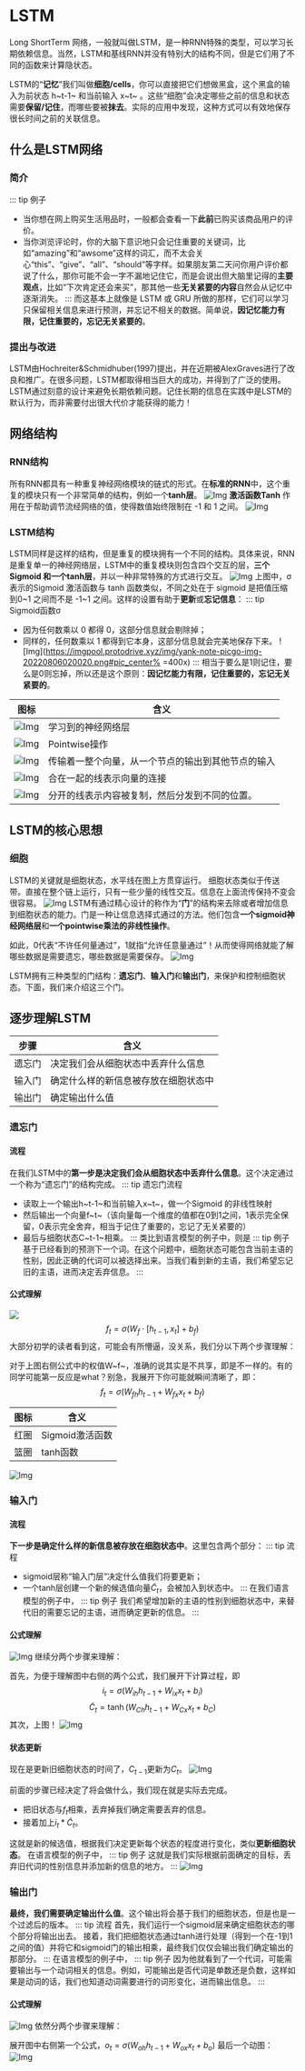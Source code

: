 
# LSTM
Long ShortTerm 网络，一般就叫做LSTM，是一种RNN特殊的类型，可以学习长期依赖信息。当然，LSTM和基线RNN并没有特别大的结构不同，但是它们用了不同的函数来计算隐状态。

LSTM的“**记忆**”我们叫做**细胞/cells**，你可以直接把它们想做黑盒，这个黑盒的输入为前状态 h~t-1~ 和当前输入 x~t~ 。这些“细胞”会决定哪些之前的信息和状态需要**保留/记住**，而哪些要被**抹去**。实际的应用中发现，这种方式可以有效地保存很长时间之前的关联信息。

## 什么是LSTM网络
### 简介
::: tip 例子
- 当你想在网上购买生活用品时，一般都会查看一下**此前**已购买该商品用户的评价。
- 当你浏览评论时，你的大脑下意识地只会记住重要的关键词，比如“amazing”和“awsome”这样的词汇，而不太会关心“this”、“give”、“all”、“should”等字样。如果朋友第二天问你用户评价都说了什么，那你可能不会一字不漏地记住它，而是会说出但大脑里记得的**主要观点**，比如“下次肯定还会来买”，那其他一些**无关紧要的内容**自然会从记忆中逐渐消失。
:::
而这基本上就像是 LSTM 或 GRU 所做的那样，它们可以学习只保留相关信息来进行预测，并忘记不相关的数据。简单说，**因记忆能力有限，记住重要的，忘记无关紧要的**。

### 提出与改进
LSTM由Hochreiter&Schmidhuber(1997)提出，并在近期被AlexGraves进行了改良和推广。在很多问题，LSTM都取得相当巨大的成功，并得到了广泛的使用。
LSTM通过刻意的设计来避免长期依赖问题。记住长期的信息在实践中是LSTM的默认行为，而非需要付出很大代价才能获得的能力！
## 网络结构
### RNN结构
所有RNN都具有一种重复神经网络模块的链式的形式。在**标准的RNN**中，这个重复的模块只有一个非常简单的结构，例如一个**tanh层**。
![Img](https://imgpool.protodrive.xyz/img/yank-note-picgo-img-20220806015204.png#pic_center%20=400x)
**激活函数Tanh** 作用在于帮助调节流经网络的值，使得数值始终限制在 -1 和 1 之间。
![Img](https://imgpool.protodrive.xyz/img/yank-note-picgo-img-20220806015220.png#pic_center%20=400x)
### LSTM结构
LSTM同样是这样的结构，但是重复的模块拥有一个不同的结构。具体来说，RNN是重复单一的神经网络层，LSTM中的重复模块则包含四个交互的层，**三个Sigmoid 和一个tanh层**，并以一种非常特殊的方式进行交互。
![Img](https://imgpool.protodrive.xyz/img/yank-note-picgo-img-20220806015313.png#pic_center%20=600x)
上图中，σ表示的Sigmoid 激活函数与 tanh 函数类似，不同之处在于 sigmoid 是把值压缩到0~1 之间而不是 -1~1 之间。这样的设置有助于**更新**或**忘记信息**：
::: tip Sigmoid函数σ
- 因为任何数乘以 0 都得 0，这部分信息就会剔除掉；
- 同样的，任何数乘以 1 都得到它本身，这部分信息就会完美地保存下来。
![Img](https://imgpool.protodrive.xyz/img/yank-note-picgo-img-20220806020020.png#pic_center% =400x)
:::
相当于要么是1则记住，要么是0则忘掉，所以还是这个原则：**因记忆能力有限，记住重要的，忘记无关紧要的**。


| 图标 | 含义 |
| -- | -- |
| ![Img](https://imgpool.protodrive.xyz/img/yank-note-picgo-img-20220806020342.png#pic_center%20=100x)|学习到的神经网络层|
|![Img](https://imgpool.protodrive.xyz/img/yank-note-picgo-img-20220806020428.png#pic_center%20=100x)|Pointwise操作|
|![Img](https://imgpool.protodrive.xyz/img/yank-note-picgo-img-20220806020505.png#pic_center%20=100x)|传输着一整个向量，从一个节点的输出到其他节点的输入|
|![Img](https://imgpool.protodrive.xyz/img/yank-note-picgo-img-20220806020622.png#pic_center%20=100x)|合在一起的线表示向量的连接|
|![Img](https://imgpool.protodrive.xyz/img/yank-note-picgo-img-20220806020639.png#pic_center%20=100x)|分开的线表示内容被复制，然后分发到不同的位置。|

## LSTM的核心思想
### 细胞
LSTM的关键就是细胞状态，水平线在图上方贯穿运行。
细胞状态类似于传送带。直接在整个链上运行，只有一些少量的线性交互。信息在上面流传保持不变会很容易。
![Img](https://imgpool.protodrive.xyz/img/yank-note-picgo-img-20220806021413.png#pic_center%20=800x)
LSTM有通过精心设计的称作为“**门**”的结构来去除或者增加信息到细胞状态的能力。门是一种让信息选择式通过的方法。他们包含**一个sigmoid神经网络层**和**一个pointwise乘法的非线性操作**。

如此，0代表“不许任何量通过”，1就指“允许任意量通过”！从而使得网络就能了解哪些数据是需要遗忘，哪些数据是需要保存。
![Img](https://imgpool.protodrive.xyz/img/yank-note-picgo-img-20220806021550.png#pic_center%20=100x)

LSTM拥有三种类型的门结构：**遗忘门**、**输入门**和**输出门**，来保护和控制细胞状态。下面，我们来介绍这三个门。

## 逐步理解LSTM

| 步骤 | 含义 |
| -- | -- |
|遗忘门|决定我们会从细胞状态中丢弃什么信息|
|输入门|确定什么样的新信息被存放在细胞状态中|
|输出门|确定输出什么值|

### 遗忘门
#### 流程
在我们LSTM中的**第一步是决定我们会从细胞状态中丢弃什么信息**。这个决定通过一个称为“遗忘门”的结构完成。
::: tip 遗忘门流程
- 读取上一个输出h~t-1~和当前输入x~t~，做一个Sigmoid 的非线性映射
- 然后输出一个向量f~t~（该向量每一个维度的值都在0到1之间，1表示完全保留，0表示完全舍弃，相当于记住了重要的，忘记了无关紧要的）
- 最后与细胞状态C~t-1~相乘。
:::
类比到语言模型的例子中，则是
::: tip 例子
基于已经看到的预测下一个词。在这个问题中，细胞状态可能包含当前主语的性别，因此正确的代词可以被选择出来。当我们看到新的主语，我们希望忘记旧的主语，进而决定丢弃信息。
:::
#### 公式理解

![](https://imgpool.protodrive.xyz/img/yank-note-picgo-img-20220806023932.png#pic_center%20=400x)
$$ f_{t}=\sigma\left(W_{f} \cdot\left[h_{t-1}, x_{t}\right]+b_{f}\right) $$
大部分初学的读者看到这，可能会有所懵逼，没关系，我们分以下两个步骤理解：


对于上图右侧公式中的权值W~f~，准确的说其实是不共享，即是不一样的。有的同学可能第一反应是what？别急，我展开下你可能就瞬间清晰了，即：
$$ f_{t}=\sigma\left(W_{f h} h_{t-1}+W_{f x} x_{t}+b_{f}\right) $$

| 图标 | 含义 |
| -- | -- |
|红圈|Sigmoid激活函数|
|篮圈|tanh函数|
![Img](https://imgpool.protodrive.xyz/img/yank-note-picgo-img-20220806023013.png#pic_center%20=700x)

### 输入门
#### 流程
**下一步是确定什么样的新信息被存放在细胞状态中**。这里包含两个部分：
::: tip 流程
- sigmoid层称“输入门层”决定什么值我们将要更新；
- 一个tanh层创建一个新的候选值向量$\tilde{C}_{t}$，会被加入到状态中。
:::
在我们语言模型的例子中，
::: tip 例子
我们希望增加新的主语的性别到细胞状态中，来替代旧的需要忘记的主语，进而确定更新的信息。
:::
#### 公式理解
![Img](https://imgpool.protodrive.xyz/img/yank-note-picgo-img-20220806025952.png#pic_center%20=400x)
继续分两个步骤来理解：

首先，为便于理解图中右侧的两个公式，我们展开下计算过程，即
$$ i_{t}=\sigma\left(W_{i h} h_{t-1}+W_{i x} x_{t}+b_{i}\right) $$
$$ \tilde{C}_{t}=\tanh \left(W_{C h} h_{t-1}+W_{C x} x_{t}+b_{C}\right) $$
其次，上图！
![Img](https://imgpool.protodrive.xyz/img/yank-note-picgo-img-20220806030428.png#pic_center%20=400x)

#### 状态更新
现在是更新旧细胞状态的时间了，${C}_{t-1}$更新为${C}_{t}$。
![Img](https://imgpool.protodrive.xyz/img/yank-note-picgo-img-20220806030708.png#pic_center%20=400x)

前面的步骤已经决定了将会做什么，我们现在就是实际去完成。
- 把旧状态与$f_t$相乘，丢弃掉我们确定需要丢弃的信息。
- 接着加上$i_t*\tilde{C}_{t}$。

这就是新的候选值，根据我们决定更新每个状态的程度进行变化，类似**更新细胞状态**。
在语言模型的例子中，
::: tip 例子
这就是我们实际根据前面确定的目标，丢弃旧代词的性别信息并添加新的信息的地方。
:::
![Img](https://imgpool.protodrive.xyz/img/yank-note-picgo-img-20220806031250.png#pic_center%20=400x)

### 输出门
**最终，我们需要确定输出什么值**。这个输出将会基于我们的细胞状态，但是也是一个过滤后的版本。
::: tip 流程
首先，我们运行一个sigmoid层来确定细胞状态的哪个部分将输出出去。
接着，我们把细胞状态通过tanh进行处理（得到一个在-1到1之间的值）并将它和sigmoid门的输出相乘，最终我们仅仅会输出我们确定输出的那部分。
:::
在语言模型的例子中，
::: tip 例子
因为他就看到了一个代词，可能需要输出与一个动词相关的信息。例如，可能输出是否代词是单数还是负数，这样如果是动词的话，我们也知道动词需要进行的词形变化，进而输出信息。
:::
#### 公式理解
![Img](https://imgpool.protodrive.xyz/img/yank-note-picgo-img-20220806031524.png#pic_center%20=400x)
依然分两个步骤来理解：

展开图中右侧第一个公式，$o_{t} = \sigma (W_{oh}h_{t-1} + W_{ox}x_{t} + b_{o})$
最后一个动图：
![Img](https://imgpool.protodrive.xyz/img/yank-note-picgo-img-20220806031629.png#pic_center%20=400x)

